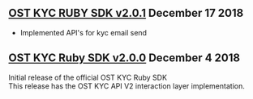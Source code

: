 [OST KYC RUBY SDK v2.0.1](https://github.com/OpenSTFoundation/ost-kyc-sdk-ruby/tree/v2.0.1) December 17 2018
---

* Implemented API's for kyc email send

[OST KYC Ruby SDK v2.0.0](https://github.com/OpenSTFoundation/ost-kyc-sdk-ruby/tree/v2.0.0) December 4 2018
---

Initial release of the official OST KYC Ruby SDK<br />
This release has the OST KYC API V2 interaction layer implementation.
